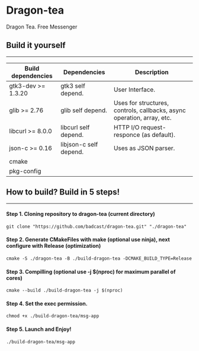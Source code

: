 # Dragon-tea
Dragon Tea. Free Messenger

## Build it yourself
-----

| Build dependencies    | Dependencies           | Description                                                                                  |
|-----------------------|------------------------|----------------------------------------------------------------------------------------------|
| gtk3-dev >= 1.3.20    | gtk3 self depend.      | User Interface.                                                                              |
| glib >= 2.76          | glib self depend.      | Uses for structures, controls, callbacks, async operation, array, etc.                       |
| libcurl >= 8.0.0      | libcurl self depend.   | HTTP I/O request-responce (as default).                                                      |
| json-c >= 0.16        | libjson-c self depend. | Uses as JSON parser.                                                                         |
| cmake                 |                        |                                                                                              |
| pkg-config            |                        |                                                                                              |


## How to build? Build in 5 steps!
-----

#### Step 1. Cloning repository to dragon-tea (current directory)

    git clone "https://github.com/badcast/dragon-tea.git" "./dragon-tea"


#### Step 2. Generate CMakeFiles with make (optional use ninja), next configure with Release (optimization)

    cmake -S ./dragon-tea -B ./build-dragon-tea -DCMAKE_BUILD_TYPE=Release


#### Step 3. Compilling (optional use -j $(nproc) for maximum parallel of cores)

    cmake --build ./build-dragon-tea -j $(nproc)


#### Step 4. Set the exec permission. 

    chmod +x ./build-dragon-tea/msg-app


#### Step 5. Launch and Enjoy! 

    ./build-dragon-tea/msg-app